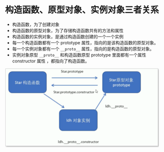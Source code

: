 # 构造函数、原型对象、实例对象三者关系

- 构造函数，为了创建对象
- 构造函数的原型对象，为了存储构造函数共有的方法和属性
- 构造函数的实例对象，是通过构造函数创建的一个一个实例
- 每一个构造函数都有一个 prototype 属性，指向的是该构造函数的原型对象。
- 每一个实例对象都有一个 `__proto__` 属性，指向的是构造函数的原型对象。
- 实例对象原型 `__proto__` 和构造函数原型 prototype 里面都有一个属性 constructor 属性 ，都指向了构造函数。



![image-20221201095346632](../../.vuepress/public/bookImages/9.构造函数、原型对象、实例对象三者关系/image-20221201095346632.png)

